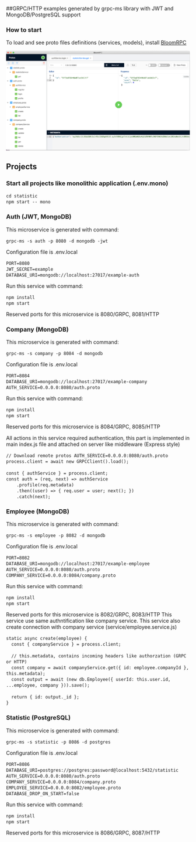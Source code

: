##GRPC/HTTP examples generated by grpc-ms library with JWT and MongoDB/PostgreSQL support

### How to start

To load and see proto files definitions (services, models), install 
[BloomRPC](https://github.com/uw-labs/bloomrpc)

![Screenshot](example.png)

## Projects

### Start all projects like monolithic application (.env.mono)
    cd statistic
    npm start -- mono

### Auth (JWT, MongoDB)

This microservice is generated with command:
    
    grpc-ms -s auth -p 8080 -d mongodb -jwt

Configuration file is .env.local
    
    PORT=8080
    JWT_SECRET=example
    DATABASE_URI=mongodb://localhost:27017/example-auth

Run this service with command:

    npm install
    npm start

Reserved ports for this microservice is 8080/GRPC, 8081/HTTP

### Company (MongoDB)

This microservice is generated with command:

    grpc-ms -s company -p 8084 -d mongodb

Configuration file is .env.local

    PORT=8084
    DATABASE_URI=mongodb://localhost:27017/example-company
    AUTH_SERVICE=0.0.0.0:8080/auth.proto

Run this service with command:

    npm install
    npm start

Reserved ports for this microservice is 8084/GRPC, 8085/HTTP

All actions in this service required authentication, this part is implemented in main index.js file
and attached on server like middleware (Express style)

    // Download remote protos AUTH_SERVICE=0.0.0.0:8080/auth.proto
    process.client = await new GRPCClient().load();  
    
    const { authService } = process.client;
    const auth = (req, next) => authService
        .profile(req.metadata)
        .then((user) => { req.user = user; next(); })
        .catch(next);

### Employee (MongoDB)

This microservice is generated with command:

    grpc-ms -s employee -p 8082 -d mongodb

Configuration file is .env.local

    PORT=8082
    DATABASE_URI=mongodb://localhost:27017/example-employee
    AUTH_SERVICE=0.0.0.0:8080/auth.proto
    COMPANY_SERVICE=0.0.0.0:8084/company.proto

Run this service with command:

    npm install
    npm start

Reserved ports for this microservice is 8082/GRPC, 8083/HTTP
This service use same authntification like company service. This service also create connection with
company service (service/employee.service.js)

    static async create(employee) {
      const { companyService } = process.client;

      // this.metadata, contains incoming headers like authorzation (GRPC or HTTP)
      const company = await companyService.get({ id: employee.companyId }, this.metadata);
      const output = await (new db.Employee({ userId: this.user.id, ...employee, company })).save();

      return { id: output._id };
    }

### Statistic (PostgreSQL)

This microservice is generated with command:

    grpc-ms -s statistic -p 8086 -d postgres

Configuration file is .env.local

    PORT=8086
    DATABASE_URI=postgres://postgres:password@localhost:5432/statistic
    AUTH_SERVICE=0.0.0.0:8080/auth.proto
    COMPANY_SERVICE=0.0.0.0:8084/company.proto
    EMPLOYEE_SERVICE=0.0.0.0:8082/employee.proto
    DATABASE_DROP_ON_START=false

Run this service with command:

    npm install
    npm start

Reserved ports for this microservice is 8086/GRPC, 8087/HTTP